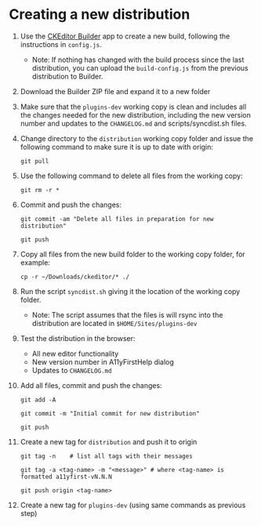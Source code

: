 # Creating a new distribution

1. Use the [CKEditor Builder](https://ckeditor.com/cke4/builder) app to create
   a new build, following the instructions in `config.js`.

   * Note: If nothing has changed with the build process since the last
     distribution, you can upload the `build-config.js` from the previous
     distribution to Builder.

1. Download the Builder ZIP file and expand it to a new folder

1. Make sure that the `plugins-dev` working copy is clean and includes all the
   changes needed for the new distribution, including the new version number
   and updates to the `CHANGELOG.md` and scripts/syncdist.sh files.

1. Change directory to the `distribution` working copy folder and issue the
   following command to make sure it is up to date with origin:

   `git pull`

1. Use the following command to delete all files from the working copy:

   `git rm -r *`

1. Commit and push the changes:

   `git commit -am "Delete all files in preparation for new distribution"`

   `git push`

1. Copy all files from the new build folder to the working copy folder, for
   example:

   `cp -r ~/Downloads/ckeditor/* ./`

1. Run the script `syncdist.sh` giving it the location of the working copy
   folder.

   * Note: The script assumes that the files is will rsync into the
     distribution are located in `$HOME/Sites/plugins-dev`

1. Test the distribution in the browser:

   * All new editor functionality
   * New version number in A11yFirstHelp dialog
   * Updates to `CHANGELOG.md`

1. Add all files, commit and push the changes:

   `git add -A`

   `git commit -m "Initial commit for new distribution"`

   `git push`

1. Create a new tag for `distribution` and push it to origin

   `git tag -n    # list all tags with their messages`

   `git tag -a <tag-name> -m "<message>" # where <tag-name> is formatted a11yfirst-vN.N.N`

   `git push origin <tag-name>`

1. Create a new tag for `plugins-dev` (using same commands as previous step)
